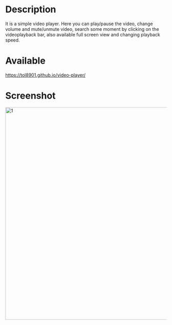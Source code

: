 # Description
It is a simple video player. Here you can play/pause the video, change volume and mute/unmute video, search some moment by clicking on the videoplayback bar, also available full screen view and changing playback speed.
# Available
https://tol8901.github.io/video-player/
# Screenshot
<img width="662" alt="1" src="https://user-images.githubusercontent.com/39213432/99876785-1e9f8d00-2c0a-11eb-8b83-f844e187729d.png">
